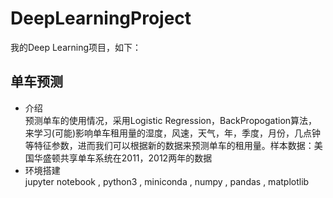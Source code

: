 # DeepLearningProject
我的Deep Learning项目，如下：
## 单车预测
- 介绍 <br>
预测单车的使用情况，采用Logistic Regression，BackPropogation算法，来学习(可能)影响单车租用量的湿度，风速，天气，年，季度，月份，几点钟等特征参数，进而我们可以根据新的数据来预测单车的租用量。样本数据：美国华盛顿共享单车系统在2011，2012两年的数据
- 环境搭建<br>
jupyter notebook , python3 , miniconda , numpy , pandas , matplotlib
